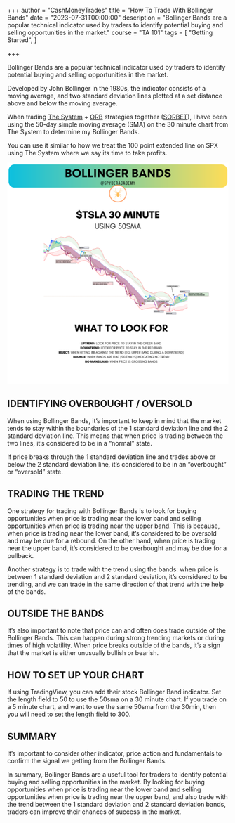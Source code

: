 +++
author = "CashMoneyTrades"
title = "How To Trade With Bollinger Bands"
date = "2023-07-31T00:00:00"
description = "Bollinger Bands are a popular technical indicator used by traders to identify potential buying and selling opportunities in the market."
course = "TA 101"
tags = [
    "Getting Started",
]

+++

Bollinger Bands are a popular technical indicator used by traders to identify potential buying and selling opportunities in the market.

Developed by John Bollinger in the 1980s, the indicator consists of a moving average, and two standard deviation lines plotted at a set distance above and below the moving average.

When trading [The System](/education/strategy-thesystem/) + [ORB](/education/openingrangebreakout/) strategies together ([SORBET](/education/strategy-sorbet/)), I have been using the 50-day simple moving average (SMA) on the 30 minute chart from The System to determine my Bollinger Bands.

You can use it similar to how we treat the 100 point extended line on SPX using The System where we say its time to take profits.

![](images/bands.png)

## IDENTIFYING OVERBOUGHT / OVERSOLD

When using Bollinger Bands, it’s important to keep in mind that the market tends to stay within the boundaries of the 1 standard deviation line and the 2 standard deviation line. This means that when price is trading between the two lines, it’s considered to be in a “normal” state.

If price breaks through the 1 standard deviation line and trades above or below the 2 standard deviation line, it’s considered to be in an “overbought” or “oversold” state.

## TRADING THE TREND

One strategy for trading with Bollinger Bands is to look for buying opportunities when price is trading near the lower band and selling opportunities when price is trading near the upper band. This is because, when price is trading near the lower band, it’s considered to be oversold and may be due for a rebound. On the other hand, when price is trading near the upper band, it’s considered to be overbought and may be due for a pullback.

Another strategy is to trade with the trend using the bands: when price is between 1 standard deviation and 2 standard deviation, it’s considered to be trending, and we can trade in the same direction of that trend with the help of the bands.

## OUTSIDE THE BANDS

It’s also important to note that price can and often does trade outside of the Bollinger Bands. This can happen during strong trending markets or during times of high volatility. When price breaks outside of the bands, it’s a sign that the market is either unusually bullish or bearish.

## HOW TO SET UP YOUR CHART

If using TradingView, you can add their stock Bollinger Band indicator. Set the length field to 50 to use the 50sma on a 30 minute chart. If you trade on a 5 minute chart, and want to use the same 50sma from the 30min, then you will need to set the length field to 300.


## SUMMARY

It’s important to consider other indicator, price action and fundamentals to confirm the signal we getting from the Bollinger Bands.

In summary, Bollinger Bands are a useful tool for traders to identify potential buying and selling opportunities in the market. By looking for buying opportunities when price is trading near the lower band and selling opportunities when price is trading near the upper band, and also trade with the trend between the 1 standard deviation and 2 standard deviation bands, traders can improve their chances of success in the market.

